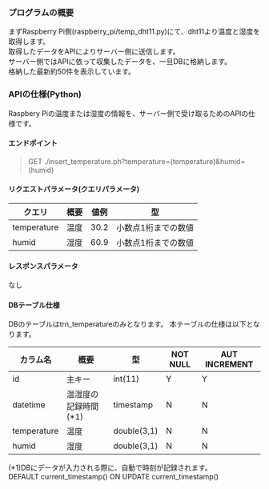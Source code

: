 ### プログラムの概要
まずRaspberry Pi側(raspberry_pi/temp_dht11.py)にて、dht11より温度と湿度を取得します。  
取得したデータをAPIによりサーバー側に送信します。  
サーバー側ではAPIに依って収集したデータを、一旦DBに格納します。  
格納した最新約50件を表示しています。  

### APIの仕様(Python)
Raspbery Piの温度または湿度の情報を、サーバー側で受け取るためのAPIの仕様です。  

#### エンドポイント
> GET ./insert_temperature.ph?temperature=(temperature)&humid=(humid)

#### リクエストパラメータ(クエリパラメータ)
| クエリ         | 概要  | 値例   | 型          |
|-------------|-----|------|------------|
| temperature | 温度  | 30.2 | 小数点1桁までの数値 |
| humid       | 湿度  | 60.9 | 小数点1桁までの数値 |

#### レスポンスパラメータ
なし

#### DBテーブル仕様
DBのテーブルはtrn_temperatureのみとなります。
本テーブルの仕様は以下となります。

| カラム名        | 概要           | 型           | NOT NULL | AUT INCREMENT |
|-------------|--------------|-------------|----------|---------------|
| id          | 主キー          | int(11)     | Y        | Y             |
| datetime    | 温湿度の記録時間(*1) | timestamp   | N        | N             |
| temperature | 温度           | double(3,1) | N        | N             |
| humid       | 湿度           | double(3,1) | N        | N             |

(*1)DBにデータが入力される際に、自動で時刻が記録されます。  
DEFAULT current_timestamp() ON UPDATE current_timestamp()  
